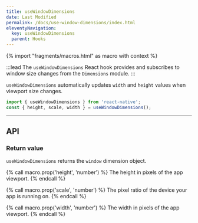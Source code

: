 ```yaml
---
title: useWindowDimensions
date: Last Modified
permalink: /docs/use-window-dimensions/index.html
eleventyNavigation:
  key: useWindowDimensions 
  parent: Hooks
---
```


{% import "fragments/macros.html" as macro with context %}

:::lead
The `useWindowDimensions` React hook provides and subscribes to window size changes from the `Dimensions` module.
:::

`useWindowDimensions` automatically updates `width` and `height` values when viewport size changes.

```js
import { useWindowDimensions } from 'react-native';
const { height, scale, width } = useWindowDimensions();
```

---

## API

### Return value

`useWindowDimensions` returns the `window` dimension object.

{% call macro.prop('height', 'number') %}
The height in pixels of the app viewport.
{% endcall %}

{% call macro.prop('scale', 'number') %}
The pixel ratio of the device your app is running on.
{% endcall %}

{% call macro.prop('width', 'number') %}
The width in pixels of the app viewport.
{% endcall %}
